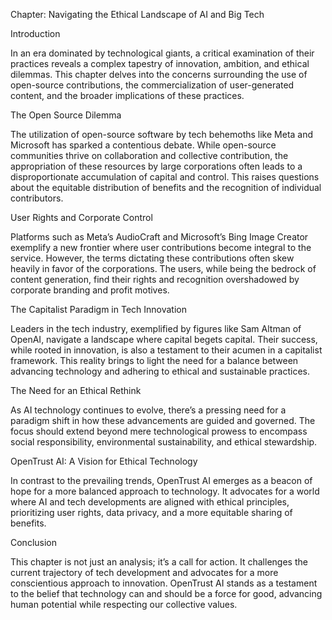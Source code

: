 Chapter: Navigating the Ethical Landscape of AI and Big Tech

Introduction

In an era dominated by technological giants, a critical examination of their practices reveals a complex tapestry of innovation, ambition, and ethical dilemmas. This chapter delves into the concerns surrounding the use of open-source contributions, the commercialization of user-generated content, and the broader implications of these practices.

The Open Source Dilemma

The utilization of open-source software by tech behemoths like Meta and Microsoft has sparked a contentious debate. While open-source communities thrive on collaboration and collective contribution, the appropriation of these resources by large corporations often leads to a disproportionate accumulation of capital and control. This raises questions about the equitable distribution of benefits and the recognition of individual contributors.

User Rights and Corporate Control

Platforms such as Meta’s AudioCraft and Microsoft’s Bing Image Creator exemplify a new frontier where user contributions become integral to the service. However, the terms dictating these contributions often skew heavily in favor of the corporations. The users, while being the bedrock of content generation, find their rights and recognition overshadowed by corporate branding and profit motives.

The Capitalist Paradigm in Tech Innovation

Leaders in the tech industry, exemplified by figures like Sam Altman of OpenAI, navigate a landscape where capital begets capital. Their success, while rooted in innovation, is also a testament to their acumen in a capitalist framework. This reality brings to light the need for a balance between advancing technology and adhering to ethical and sustainable practices.

The Need for an Ethical Rethink

As AI technology continues to evolve, there’s a pressing need for a paradigm shift in how these advancements are guided and governed. The focus should extend beyond mere technological prowess to encompass social responsibility, environmental sustainability, and ethical stewardship.

OpenTrust AI: A Vision for Ethical Technology

In contrast to the prevailing trends, OpenTrust AI emerges as a beacon of hope for a more balanced approach to technology. It advocates for a world where AI and tech developments are aligned with ethical principles, prioritizing user rights, data privacy, and a more equitable sharing of benefits.

Conclusion

This chapter is not just an analysis; it’s a call for action. It challenges the current trajectory of tech development and advocates for a more conscientious approach to innovation. OpenTrust AI stands as a testament to the belief that technology can and should be a force for good, advancing human potential while respecting our collective values.